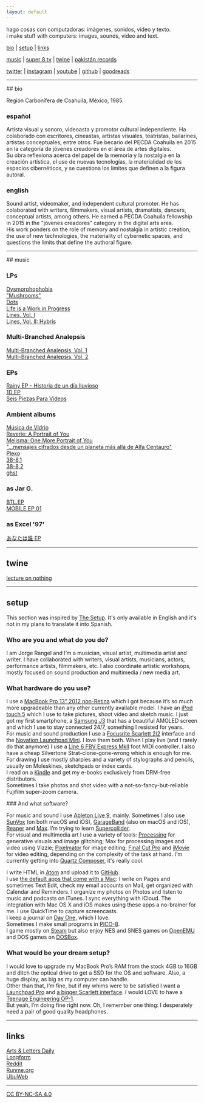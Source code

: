 ```yaml
---
layout: default
---
```


hago cosas con computadoras: imágenes, sonidos, video y texto.  
i make stuff with computers: images, sounds, video and text.

[bio](#bio) | [setup](#setup) | [links](#links)

[music](#music) | [super 8 tv](super8tv.html) | [twine](#twine) | [pakistán records](http://pakistan-records.tumblr.com)

[twitter](https://twitter.com/jarxg) | [instagram](https://instagram.com/jarxg) | [youtube](https://www.youtube.com/jarbear) | [github](https://github.com/jarxg) | [goodreads](https://www.goodreads.com/user/show/3606456-jorge)

------------------------------------------------------------------------

## bio

Región Carbonífera de Coahuila, México, 1985.

### español

Artista visual y sonoro, videoasta y promotor cultural independiente. Ha colaborado con escritores, cineastas, artistas visuales, teatristas, bailarines, artistas conceptuales, entre otros. Fue becario del PECDA Coahuila en 2015 en la categoría de jóvenes creadores en el área de artes digitales.  
Su obra reflexiona acerca del papel de la memoria y la nostalgia en la creación artística, el uso de nuevas tecnologías, la materialidad de los espacios cibernéticos, y se cuestiona los límites que definen a la figura autoral.

### english

Sound artist, videomaker, and independent cultural promoter. He has colaborated with writers, filmmakers, visual artists, dramatists, dancers, conceptual artists, among others. He earned a PECDA Coahuila fellowship in 2015 in the "jóvenes creadores" category in the digital arts area.  
His work ponders on the role of memory and nostalgia in artistic creation, the use of new technologies, the materiality of cybernetic spaces, and questions the limits that define the authoral figure.

------------------------------------------------------------------------

## music

### LPs

[Dysmorphophobia](http://music.jrangel.net/album/dysmorphophobia)  
["Mushrooms"](http://music.jrangel.net/album/mushrooms)  
[Dots](http://music.jrangel.net/album/dots)  
[Life is a Work in Progress](http://music.jrangel.net/album/life-is-a-work-in-progress)  
[Lines, Vol. I](http://music.jrangel.net/album/lines-vol-i)  
[Lines, Vol. II: Hybris](http://music.jrangel.net/album/lines-vol-ii-hybris)  

### Multi-Branched Analepsis

[Multi-Branched Analepsis, Vol. 1](http://music.jrangel.net/album/multi-branched-analepsis-vol-1)  
[Multi​-​Branched Analepsis, Vol. 2](http://music.jrangel.net/album/multi-branched-analepsis-vol-2)  

### EPs

[Rainy EP - Historia de un día lluvioso](http://music.jrangel.net/album/rainy-ep-historia-de-un-d-a-lluvioso)  
[1D EP](http://music.jrangel.net/album/1d-ep)  
[Seis Piezas Para Videos](http://music.jrangel.net/album/seis-piezas-para-videos)  

### Ambient albums

[Música de Vidrio](http://music.jrangel.net/album/m-sica-de-vidrio)  
[Reverie: A Portrait of You](http://music.jrangel.net/album/reverie-a-portrait-of-you)  
[Melisma: One More Portrait of You](http://music.jrangel.net/album/melisma-one-more-portrait-of-you)  
["...mensajes cifrados desde un planeta más allá de Alfa Centauro"](http://music.jrangel.net/album/mensajes-cifrados-desde-un-planeta-m-s-all-de-alfa-centauro)  
[Plexo](http://music.jrangel.net/album/plexo)  
[38-8,1](http://music.jrangel.net/album/38-81)  
[38-8,2](http://music.jrangel.net/album/38-82)  
[ghst](http://music.jrangel.net/album/ghst)  

### as Jar G.

[BTL.EP](http://music.jrangel.net/album/btl-ep)  
[MOBILE EP 01](http://music.jrangel.net/album/mobile-ep-01)  

### as Excel '97'

[あなたは誰 EP](http://music.jrangel.net/album/ep)  

------------------------------------------------------------------------

## twine

[lecture on nothing](twine/nothing.html)

------------------------------------------------------------------------

## setup

This section was inspired by [The Setup](https://usesthis.com). It's only available in English and it's not in my plans to translate it into Spanish.

### Who are you and what do you do?

I am Jorge Rangel and I’m a musician, visual artist, multimedia artist and writer. I have collaborated with writers, visual artists, musicians, actors, performance artists, filmmakers, etc. I also coordinate artistic workshops, mostly focused on sound production and multimedia / new media art.

### What hardware do you use?

I use a [MacBook Pro 13” 2012 non-Retina](http://www.everymac.com/systems/apple/macbook_pro/specs/macbook-pro-core-i5-2.5-13-mid-2012-unibody-usb3-specs.html) which I got because it’s so much more upgradeable than any other currently available model. I have an [iPod touch 5](http://www.apple.com/es/ipod-touch/) which I use to take pictures, shoot video and sketch music. I just got my first smartphone, a [Samsung J3](http://www.gsmarena.com/samsung_galaxy_j3_(2016)-7760.php) that has a beautiful AMOLED screen and which I use to stay connected 24/7, something I resisted for years.  
For music and sound production I use a [Focusrite Scarlett 2i2](https://us.focusrite.com/usb-audio-interfaces/scarlett-2i2) interface and the [Novation Launchpad Mini](https://global.novationmusic.com/launch/launchpad-mini). I love them both. When I play live (and I rarely do that anymore) I use a [Line 6 FBV Express MkII](http://line6.com/footcontrollers/fbvexpressmkii.html/) foot MIDI controller. I also have a cheap Silvertone Strat-clone-gone-wrong which is enough for me.  
For drawing I use mostly sharpies and a variety of stylographs and pencils, usually on Moleskines, sketchpads or index cards.  
I read on a [Kindle](https://www.amazon.com/Kindle-Ereader-ebook-reader/dp/B007HCCNJU/) and get my e-books exclusively from DRM-free distributors.  
Sometimes I take photos and shot video with a not-so-fancy-but-reliable Fujifilm super-zoom camera.

### And what software?

For music and sound I use [Ableton Live 9](https://www.ableton.com), mainly. Sometimes I also use [SunVox](http://www.warmplace.ru/soft/sunvox/) (on both macOS and iOS), [GarageBand](http://www.apple.com/mac/garageband/) (also on macOS and iOS), [Reaper](http://www.reaper.fm) and [Max](https://cycling74.com). I’m trying to learn [Supercollider](http://supercollider.github.io).  
For visual and multimedia art I use a variety of tools: [Processing](https://processing.org) for generative visuals and image glitching; Max for processing images and video using Vizzie; [Pixelmator](http://www.pixelmator.com/mac/) for image editing; [Final Cut Pro](https://www.apple.com/final-cut-pro/) and [iMovie](https://www.apple.com/mac/imovie/) for video editing, depending on the complexity of the task at hand. I'm currently getting into [Quartz Composer](https://en.wikipedia.org/wiki/Quartz_Composer), it's really cool.  

I write HTML in [Atom](https://atom.io) and upload it to [GitHub](https://github.com).  
I use [the default apps that come with a Mac](http://www.apple.com/osx/apps/): I write on Pages and sometimes Text Edit, check my email accounts on Mail, get organized with Calendar and Reminders. I organize my photos on Photos and listen to music and podcasts on iTunes. I sync everything with iCloud. The integration with Mac OS X and iOS makes using these apps a no-brainer for me. I use QuickTime to capture screencasts.  
I keep a journal on [Day One](http://dayoneapp.com), which I love.  
Sometimes I make small programs in [PICO-8](http://www.lexaloffle.com/pico-8.php).  
I game mostly on [Steam](http://store.steampowered.com) but also enjoy NES and SNES games on [OpenEMU](http://openemu.org) and DOS games on [DOSBox](https://www.dosbox.com).

### What would be your dream setup?

I would love to upgrade my MacBook Pro’s RAM from the stock 4GB to 16GB and ditch the optical drive to get a SSD for the OS and software. Also, a huge display, as big as my computer can handle.  
Other than that, I’m fine, but if my whims were to be satisfied I want a [Launchpad Pro](https://us.novationmusic.com/launch/launchpad-pro#) and [a bigger Scarlett interface](https://us.focusrite.com/usb-audio-interfaces/scarlett-18i8).
I would LOVE to have a [Teenage Engineering OP-1](https://www.teenageengineering.com/products/op-1).  
But yeah, I’m doing fine right now. Oh, I remember one thing: I desperately need a pair of good quality headphones.

------------------------------------------------------------------------

## links

[Arts & Letters Daily](http://www.aldaily.com)  
[Longform](http://longform.org)  
[Reddit](https://www.reddit.com)  
[Runme.org](http://runme.org)  
[UbuWeb](http://ubu.com)

------------------------------------------------------------------------

[CC BY-NC-SA 4.0](http://creativecommons.org/licenses/by-nc-sa/4.0/)
